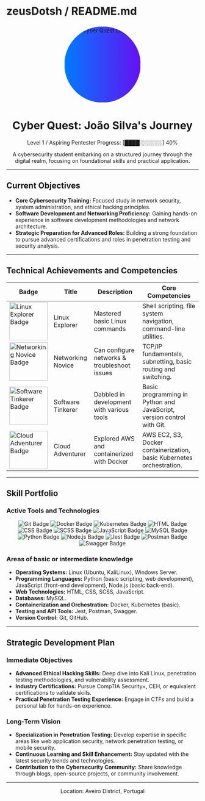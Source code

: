 # zeusDotsh / README.md

<p align="center">
  <img src="https://avatars.githubusercontent.com/u/117197402?v=4" alt="Cyber Quest Logo" width="200" style="border-radius: 50%; border: 4px solid transparent; background: linear-gradient(to right, #007bff, #6610f2); background-clip: padding-box, border-box; background-origin: padding-box, border-box; object-fit: cover;">
</p>

<h1 align="center">Cyber Quest: João Silva's Journey</h1>
<p align="center">Level 1 / Aspiring Pentester Progress: [████░░░░░░] 40%</p>
<p align="center">A cybersecurity student embarking on a structured journey through the digital realm, focusing on foundational skills and practical application.</p>

---

## Current Objectives

* **Core Cybersecurity Training:** Focused study in network security, system administration, and ethical hacking principles.
* **Software Development and Networking Proficiency:** Gaining hands-on experience in software development methodologies and network architecture.
* **Strategic Preparation for Advanced Roles:** Building a strong foundation to pursue advanced certifications and roles in penetration testing and security analysis.

---

## Technical Achievements and Competencies

| Badge | Title | Description | Core Competencies |
|---|---|---|---|
| <img src="https://img.shields.io/badge/Linux-Explorer-green?style=flat-square&logo=linux" alt="Linux Explorer Badge" width="100"> | Linux Explorer | Mastered basic Linux commands | Shell scripting, file system navigation, command-line utilities. |
| <img src="https://img.shields.io/badge/Networking-Novice-blue?style=flat-square&logo=network" alt="Networking Novice Badge" width="100"> | Networking Novice | Can configure networks & troubleshoot issues | TCP/IP fundamentals, subnetting, basic routing and switching. |
| <img src="https://img.shields.io/badge/Software-Tinkerer-yellow?style=flat-square&logo=code" alt="Software Tinkerer Badge" width="100"> | Software Tinkerer | Dabbled in development with various tools | Basic programming in Python and JavaScript, version control with Git. |
| <img src="https://img.shields.io/badge/Cloud-Adventurer-orange?style=flat-square&logo=cloud" alt="Cloud Adventurer Badge" width="100"> | Cloud Adventurer | Explored AWS and containerized with Docker | AWS EC2, S3, Docker containerization, basic Kubernetes orchestration. |

---

## Skill Portfolio

### Active Tools and Technologies 

<p align="center">
  <img src="https://img.shields.io/badge/Git-orange?style=for-the-badge&logo=git" alt="Git Badge">
  <img src="https://img.shields.io/badge/Docker-blue?style=for-the-badge&logo=docker" alt="Docker Badge">
  <img src="https://img.shields.io/badge/Kubernetes-blue?style=for-the-badge&logo=kubernetes" alt="Kubernetes Badge">
  <img src="https://img.shields.io/badge/HTML-red?style=for-the-badge&logo=html5" alt="HTML Badge">
  <img src="https://img.shields.io/badge/CSS-blue?style=for-the-badge&logo=css3" alt="CSS Badge">
  <img src="https://img.shields.io/badge/SCSS-pink?style=for-the-badge&logo=sass" alt="SCSS Badge">
  <img src="https://img.shields.io/badge/JavaScript-yellow?style=for-the-badge&logo=javascript" alt="JavaScript Badge">
  <img src="https://img.shields.io/badge/MySQL-blue?style=for-the-badge&logo=mysql" alt="MySQL Badge">
  <img src="https://img.shields.io/badge/Python-blue?style=for-the-badge&logo=python" alt="Python Badge">
  <img src="https://img.shields.io/badge/Node.js-green?style=for-the-badge&logo=node.js" alt="Node.js Badge">
  <img src="https://img.shields.io/badge/Jest-red?style=for-the-badge&logo=jest" alt="Jest Badge">
  <img src="https://img.shields.io/badge/Postman-orange?style=for-the-badge&logo=postman" alt="Postman Badge">
  <img src="https://img.shields.io/badge/Swagger-blue?style=for-the-badge&logo=swagger" alt="Swagger Badge">
</p>

### Areas of basic or intermediate knowledge

* **Operating Systems:** Linux (Ubuntu, KaliLinux), Windows Server.
* **Programming Languages:** Python (basic scripting, web development), JavaScript (front-end development), Node.js (basic back-end).
* **Web Technologies:** HTML, CSS, SCSS, JavaScript.
* **Databases:** MySQL.
* **Containerization and Orchestration:** Docker, Kubernetes (basic).
* **Testing and API Tools:** Jest, Postman, Swagger.
* **Version Control:** Git, GitHub.

---

## Strategic Development Plan

### Immediate Objectives

* **Advanced Ethical Hacking Skills:** Deep dive into Kali Linux, penetration testing methodologies, and vulnerability assessment.
* **Industry Certifications:** Pursue CompTIA Security+, CEH, or equivalent certifications to validate skills.
* **Practical Penetration Testing Experience:** Engage in CTFs and build a personal lab for hands-on experience.

### Long-Term Vision

* **Specialization in Penetration Testing:** Develop expertise in specific areas like web application security, network penetration testing, or mobile security.
* **Continuous Learning and Skill Enhancement:** Stay updated with the latest security trends and technologies.
* **Contribution to the Cybersecurity Community:** Share knowledge through blogs, open-source projects, or community involvement.

---

<p align="center">Location: Aveiro District, Portugal</p>
